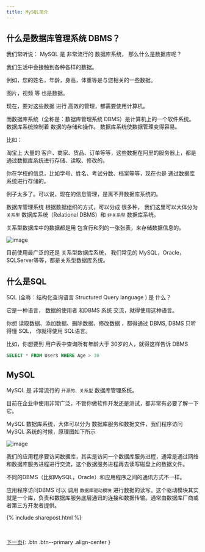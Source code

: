 ```yaml
---
title: MySQL简介
---
```



## 什么是数据库管理系统 DBMS？

我们常听说： MySQL 是 非常流行的 数据库系统， 那么什么是数据库呢？


我们生活中会接触到各种各样的数据。

例如，您的姓名，年龄，身高，体重等是与您相关的一些数据。

图片，视频 等 也是数据。

现在，要对这些数据 进行 高效的管理，都需要使用计算机。

而数据库系统（全称是：数据库管理系统 DBMS）是计算机上的一个软件系统。 数据库系统控制着 数据的存储和操作。 数据库系统使数据管理变得容易。

比如： 

淘宝上 大量的 客户、商家、货品、订单等等，这些数据在阿里的服务器上，都是通过数据库系统进行存储、读取、修改的。

你在学校的信息，比如学号、姓名、考试分数、档案等等，现在也是 通过数据库系统进行存储的。

例子太多了。可以说，现在的信息管理，是离不开数据库系统的。

数据库管理系统 根据数据组织的方式，可以分成 很多种， 我们这里可以大体分为  ```关系型``` 数据库系统（Relational DBMS）和  ```非关系型``` 数据库系统。

关系型数据库中的数据都是用 包含行和列的一张张表，来存储数据信息的。

![image](https://user-images.githubusercontent.com/36257654/56861713-35eaaa00-69d6-11e9-8ab3-45b67fa59ad1.png)

目前使用最广泛的还是 关系型数据库系统， 我们常见的 MySQL，Oracle，SQLServer等等，都是关系型数据库系统。

## 什么是SQL

SQL (全称：结构化查询语言 Structured Query language ) 是 什么？

它是一种语言， 数据的使用者 和DBMS 系统 交流，就得使用这种语言。

你想 读取数据、添加数据、删除数据、修改数据 ，都得通过 DBMS, DBMS 只听得懂 SQL， 你就得使用 SQL语言。

比如，你想要到 用户表中查询所有年龄大于 30岁的人，就得这样告诉 DBMS 

```sql
SELECT * FROM Users WHERE Age > 30 
```


## MySQL

MySQL 是 非常流行的  ```开源的、关系型``` 数据库管理系统。

目前在企业中使用非常广泛，不管你做软件开发还是测试，都非常有必要了解一下它。

MySQL 数据库系统，大体可以分为 数据库服务和数据文件，我们程序访问 MySQL 系统的时候，原理图如下所示

![image](https://user-images.githubusercontent.com/36257654/56872798-72aeb380-6a5f-11e9-9bc2-08e4e5f96a13.png)

我们的应用程序要访问数据库，其实是访问一个数据库服务进程，通常是通过网络和数据库服务进程进行交流，这个数据服务进程再去读写磁盘上的数据文件。


不同的DBMS（比如MySQL，Oracle）和应用程序之间的通讯方式不一样。

应用程序访问DBMS 可以 调用 ```数据库驱动模块``` 进行数据的读写。这个驱动模块其实就是一个库，负责和数据库服务底层通讯的连接和数据传输。通常由数据库厂商或者第三方开发者提供。



{% include sharepost.html %}

<br>

[下一页](/doc/tutorial/o/mysql/02/){: .btn .btn--primary .align-center }